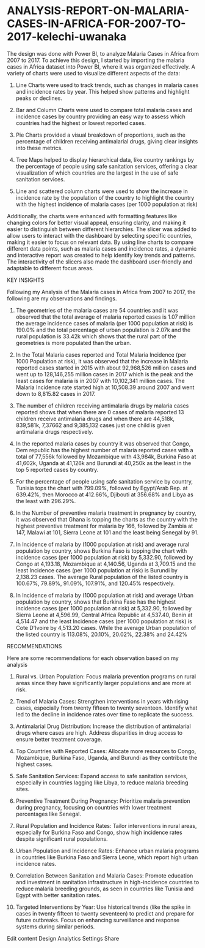 # ANALYSIS-REPORT-ON-MALARIA-CASES-IN-AFRICA-FOR-2007-TO-2017-kelechi-uwanaka
The design was done with Power BI, to analyze Malaria Cases in Africa from 2007 to 2017.  To achieve this design, I started by importing the malaria cases in Africa dataset into Power BI, where it was organized effectively. A variety of charts were used to visualize different aspects of the data:  
1. Line Charts were used to track trends, such as changes in malaria cases and incidence rates by year. This helped show patterns and highlight peaks or declines.

2. Bar and Column Charts were used to compare total malaria cases and incidence cases by country providing an easy way to assess which countries had the highest or lowest reported cases.

3. Pie Charts provided a visual breakdown of proportions, such as the percentage of children receiving antimalarial drugs, giving clear insights into these metrics.

4. Tree Maps helped to display hierarchical data, like country rankings by the percentage of people using safe sanitation services, offering a clear visualization of which countries are the largest in the use of safe sanitation services.

5. Line and scattered column charts were used to show the increase in incidence rate by the population of the country to highlight the country with the highest incidence of malaria cases (per 1000 population at risk)

Additionally, the charts were enhanced with formatting features like changing colors for better visual appeal, ensuring clarity, and making it easier to distinguish between different hierarchies. The slicer was added to allow users to interact with the dashboard by selecting specific countries, making it easier to focus on relevant data. By using line charts to compare different data points, such as malaria cases and incidence rates, a dynamic and interactive report was created to help identify key trends and patterns. The interactivity of the slicers also made the dashboard user-friendly and adaptable to different focus areas.

KEY INSIGHTS

Following my Analysis of the Malaria cases in Africa from 2007 to 2017, the following are my observations and findings.

1. The geometries of the malaria cases are 54 countries and it was observed that the total average of malaria reported cases is 1.07 million the average incidence cases of malaria (per 1000 population at risk) is 190.0% and the total percentage of urban population is 2.07k and the rural population is 33.42k which shows that the rural part of the geometries is more populated than the urban.

2. In the Total Malaria cases reported and Total Malaria Incidence (per 1000 Population at risk), it was observed that the increase in Malaria reported cases started in 2015 with about 92,968,526 million cases and went up to 128,146,255 million cases in 2017 which is the peak and the least cases for malaria is in 2007 with 10,102,341 million cases. The Malaria Incidence rate started high at 10,508.39 around 2007 and went down to 8,815.82 cases in 2017.

3. The number of children receiving antimalaria drugs by malaria cases reported shows that when there are 0 cases of malaria reported 13 children receive antimalaria drugs and when there are 44,518k, 839,581k, 7,37662 and 9,385,132 cases just one child is given antimalaria drugs respectively.

4. In the reported malaria cases by country it was observed that Congo, Dem republic has the highest number of malaria reported cases with a total of 77,556k followed by Mozambique with 43,984k, Burkina Faso at 41,602k, Uganda at 41,126k and Burundi at 40,250k as the least in the top 5 reported cases by country.

5. For the percentage of people using safe sanitation service by country, Tunisia tops the chart with 799.09%, followed by Egypt/Arab Rep. at 639.42%, then Morocco at 412.66%, Djibouti at 356.68% and Libya as the least with 296.29%.

6. In the Number of preventive malaria treatment in pregnancy by country, it was observed that Ghana is topping the charts as the country with the highest preventive treatment for malaria by 166, followed by Zambia at 147, Malawi at 101, Sierra Leone at 101 and the least being Senegal by 91.

7. In Incidence of malaria by (1000 population at risk) and average rural population by country, shows Burkina Faso is topping the chart with incidence cases (per 1000 population at risk) by 5,332.90, followed by Congo at 4,193.18, Mozambique at 4,140.56, Uganda at 3,709.15 and the least Incidence cases (per 1000 population at risk) is Burundi by 2,138.23 cases. The average Rural population of the listed country is 100.67%, 79.89%, 91.09%, 107.91%, and 120.45% respectively.

8. In Incidence of malaria by (1000 population at risk) and average Urban population by country, shows that Burkina Faso has the highest incidence cases (per 1000 population at risk) at 5,332.90, followed by Sierra Leone at 4,596.99, Central Africa Republic at 4,537.40, Benin at 4,514.47 and the least Incidence cases (per 1000 population at risk) is Cote D'Ivoire by 4,513.20 cases. While the average Urban population of the listed country is 113.08%, 20.10%, 20.02%, 22.38% and 24.42%

RECOMMENDATIONS

Here are some recommendations for each observation based on my analysis

1. Rural vs. Urban Population: Focus malaria prevention programs on rural areas since they have significantly larger populations and are more at risk.

2. Trend of Malaria Cases: Strengthen interventions in years with rising cases, especially from twenty fifteen to twenty seventeen. Identify what led to the decline in incidence rates over time to replicate the success.

3. Antimalarial Drug Distribution: Increase the distribution of antimalarial drugs where cases are high. Address disparities in drug access to ensure better treatment coverage.

4. Top Countries with Reported Cases: Allocate more resources to Congo, Mozambique, Burkina Faso, Uganda, and Burundi as they contribute the highest cases.

5. Safe Sanitation Services: Expand access to safe sanitation services, especially in countries lagging like Libya, to reduce malaria breeding sites.

6. Preventive Treatment During Pregnancy: Prioritize malaria prevention during pregnancy, focusing on countries with lower treatment percentages like Senegal.

7. Rural Population and Incidence Rates: Tailor interventions in rural areas, especially for Burkina Faso and Congo, show high incidence rates despite significant rural populations.

8. Urban Population and Incidence Rates: Enhance urban malaria programs in countries like Burkina Faso and Sierra Leone, which report high urban incidence rates.

9. Correlation Between Sanitation and Malaria Cases: Promote education and investment in sanitation infrastructure in high-incidence countries to reduce malaria breeding grounds, as seen in countries like Tunisia and Egypt with better sanitation rates.

10. Targeted Interventions by Year: Use historical trends (like the spike in cases in twenty fifteen to twenty seventeen) to predict and prepare for future outbreaks. Focus on enhancing surveillance and response systems during similar periods.

 


Edit content
Design
Analytics
Settings
Share
